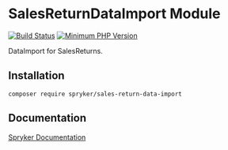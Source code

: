 # SalesReturnDataImport Module
[![Build Status](https://travis-ci.org/spryker/sales-return-data-import.svg)](https://travis-ci.org/spryker/sales-return-data-import)
[![Minimum PHP Version](https://img.shields.io/badge/php-%3E%3D%207.3-8892BF.svg)](https://php.net/)

DataImport for SalesReturns.

## Installation

```
composer require spryker/sales-return-data-import
```

## Documentation

[Spryker Documentation](https://academy.spryker.com/developing_with_spryker/module_guide/modules.html)
